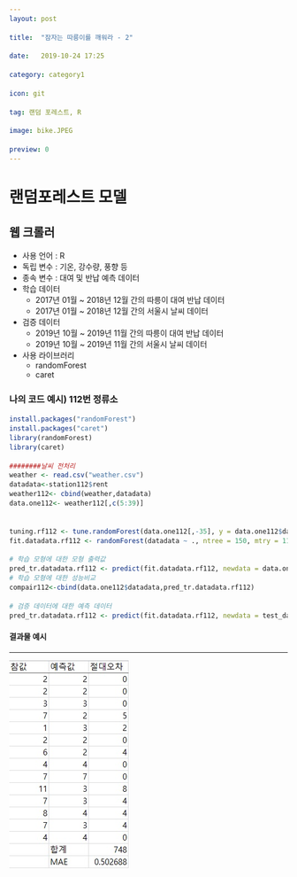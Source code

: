 ```yaml
---
layout: post 

title:  "잠자는 따릉이를 깨워라 - 2"

date:   2019-10-24 17:25

category: category1

icon: git

tag: 랜덤 포레스트, R

image: bike.JPEG

preview: 0
---
```






# 랜덤포레스트 모델



## 웹 크롤러

- 사용 언어  :  R
- 독립 변수 :  기온, 강수량, 풍향 등
- 종속 변수 :  대여 및 반납 예측 데이터
- 학습 데이터  
  - 2017년 01월 ~ 2018년 12월 간의 따릉이 대여 반납 데이터
  - 2017년 01월 ~ 2018년 12월 간의 서울시 날씨 데이터
- 검증 데이터
  - 2019년 10월 ~ 2019년 11월 간의 따릉이 대여 반납 데이터
  - 2019년 10월 ~ 2019년 11월 간의 서울시 날씨 데이터
- 사용 라이브러리
  - randomForest
  - caret

### 나의 코드 예시) 112번 정류소

~~~R
install.packages("randomForest")
install.packages("caret")
library(randomForest)
library(caret)

########날씨 전처리
weather <- read.csv("weather.csv")
datadata<-station112$rent
weather112<- cbind(weather,datadata)
data.one112<- weather112[,c(5:39)]


tuning.rf112 <- tune.randomForest(data.one112[,-35], y = data.one112$datadata, data = data.one112, ntree = seq(90, 150, by = 10), mtry = 10:11)
fit.datadata.rf112 <- randomForest(datadata ~ ., ntree = 150, mtry = 11, do.trace = 30, nodesize = 10, importance = T, data = data.one112)

# 학습 모형에 대한 모형 출력값
pred_tr.datadata.rf112 <- predict(fit.datadata.rf112, newdata = data.one112[,-35])
# 학습 모형에 대한 성능비교
compair112<-cbind(data.one112$datadata,pred_tr.datadata.rf112)

# 검증 데이터에 대한 예측 데이터
pred_tr.datadata.rf112 <- predict(fit.datadata.rf112, newdata = test_data)
~~~

#### 결과물 예시

---

<img src="/post-img/category1/pre_sample_data.JPG">

